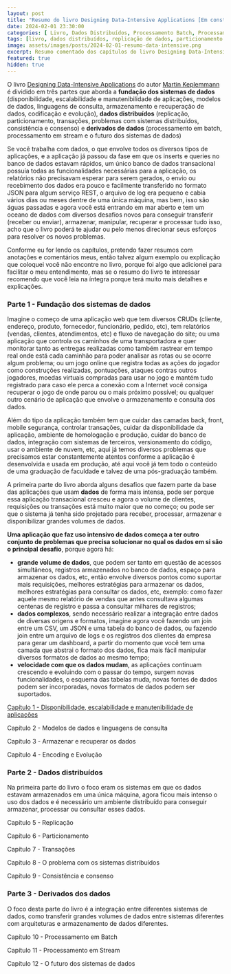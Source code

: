 ```yaml
---
layout: post
title: "Resumo do livro Designing Data-Intensive Applications [Em construção]"
date: 2024-02-01 23:30:00
categories: [ Livro, Dados Distribuídos, Processamento Batch, Processamento Stream ]
tags: [livro, dados distribuídos, replicação de dados, particionamento de dados, processamento batch, processamento stream]
image: assets/images/posts/2024-02-01-resumo-data-intensive.png
excerpt: Resumo comentado dos capítulos do livro Designing Data-Intensive Applications do Martin Keplemmann.
featured: true
hidden: true
---
```



O livro [Designing Data-Intensive Applications](https://dataintensive.net) do autor [Martin Keplemmann](https://twitter.com/martinkl) é dividido em três partes que aborda a **fundação dos sistemas de dados** (disponibilidade, escalabilidade e manutenibilidade de aplicações, modelos de dados, linguagens de consulta, armazenamento e recuperação de dados, codificação e evolução), **dados distribuídos** (replicação, particionamento, transações, problemas com sistemas distribuídos, consistência e consenso) e **derivados de dados** (processamento em batch, processamento em stream e o futuro dos sistemas de dados)

Se você trabalha com dados, o que envolve todos os diversos tipos de aplicações, e a aplicação já passou da fase em que os inserts e queries no banco de dados estavam rápidos, um único banco de dados transacional possuía todas as funcionalidades necessárias para a aplicação, os relatórios não precisavam esperar para serem gerados, o envio ou recebimento dos dados era pouco e facilmente transferido no formato JSON para algum serviço REST, o arquivo de log era pequeno e cabia vários dias ou meses dentre de uma única máquina, mas bem, isso são águas passadas e agora você está entrando em mar aberto e tem um oceano de dados com diversos desafios novos para conseguir transferir (receber ou enviar), armazenar, manipular, recuperar e processar tudo isso, acho que o livro poderá te ajudar ou pelo menos direcionar seus esforços para resolver os novos problemas.

Conforme eu for lendo os capítulos, pretendo fazer resumos com anotações e comentários meus, então talvez algum exemplo ou explicação que coloquei você não encontre no livro, porque foi algo que adicionei para facilitar o meu entendimento, mas se o resumo do livro te interessar recomendo que você leia na íntegra porque terá muito mais detalhes e explicações.


### Parte 1 - Fundação dos sistemas de dados

Imagine o começo de uma aplicação web que tem diversos CRUDs (cliente, endereço, produto, fornecedor, funcionário, pedido, etc), tem relatórios (vendas, clientes, atendimentos, etc) e fluxo de navegação do site; ou uma aplicação que controla os caminhos de uma transportadora e quer monitorar tanto as entregas realizadas como também rastrear em tempo real onde está cada caminhão para poder analisar as rotas ou se ocorre algum problema; ou um jogo online que registra todas as ações do jogador como construções realizadas, pontuações, ataques contras outros jogadores, moedas virtuais compradas para usar no jogo e mantém tudo registrado para caso ele perca a conexão com a Internet você consiga recuperar o jogo de onde parou ou o mais próximo possível; ou qualquer outro cenário de aplicação que envolve o armazenamento e consulta dos dados.

Além do tipo da aplicação também tem que cuidar das camadas back, front, mobile segurança, controlar transações, cuidar da disponibilidade da aplicação, ambiente de homologação e produção, cuidar do banco de dados, integração com sistemas de terceiros, versionamento do código, usar o ambiente de nuvem, etc, aqui já temos diversos problemas que precisamos estar constantemente atentos conforme a aplicação é desenvolvida e usada em produção, até aqui você já tem todo o conteúdo de uma graduação de faculdade e talvez de uma pós-graduação também.

A primeira parte do livro aborda alguns desafios que fazem parte da base das aplicações que usam **dados** de forma mais intensa, pode ser porque essa aplicação transacional cresceu e agora o volume de clientes, requisições ou transações está muito maior que no começo; ou pode ser que o sistema já tenha sido projetado para receber, processar, armazenar e disponibilizar grandes volumes de dados.

**Uma aplicação que faz uso intensivo de dados começa a ter outro conjunto de problemas que precisa solucionar no qual os dados em si são o principal desafio**, porque agora há:
- **grande volume de dados**, que podem ser tanto em questão de acessos simultâneos, registros armazenados no banco de dados, espaço para armazenar os dados, etc, então envolve diversos pontos como suportar mais requisições, melhores estratégias para armazenar os dados, melhores estratégias para consultar os dados, etc, exemplo: como fazer aquele mesmo relatório de vendas que antes consultava algumas centenas de registro e passa a consultar milhares de registros;
- **dados complexos**, sendo necessário realizar a integração entre dados de diversas origens e formatos, imagine agora você fazendo um join entre um CSV, um JSON e uma tabela do banco de dados, ou fazendo join entre um arquivo de logs e os registros dos clientes da empresa para gerar um dashboard, a partir do momento que você tem uma camada que abstrai o formato dos dados, fica mais fácil manipular diversos formatos de dados ao mesmo tempo;
- **velocidade com que os dados mudam**, as aplicações continuam crescendo e evoluindo com o passar do tempo, surgem novas funcionalidades, o esquema das tabelas muda, novas fontes de dados podem ser incorporadas, novos formatos de dados podem ser suportados.


[Capítulo 1 - Disponibilidade, escalabilidade e manutenibilidade de aplicações](https://www.sakurai.dev.br/resumo-data-intensive-cap-01)

Capítulo 2 - Modelos de dados e linguagens de consulta

Capítulo 3 - Armazenar e recuperar os dados

Capítulo 4 - Encoding e Evolução


### Parte 2 - Dados distribuídos

Na primeira parte do livro o foco eram os sistemas em que os dados estavam armazenados em uma única máquina, agora ficou mais intenso o uso dos dados e é necessário um ambiente distribuído para conseguir armazenar, processar ou consultar esses dados.

Capítulo 5 - Replicação

Capítulo 6 - Particionamento

Capítulo 7 - Transações

Capítulo 8 - O problema com os sistemas distribuídos

Capítulo 9 - Consistência e consenso


### Parte 3 - Derivados dos dados

O foco desta parte do livro é a integração entre diferentes sistemas de dados, como transferir grandes volumes de dados entre sistemas diferentes com arquiteturas e armazenamento de dados diferentes.

Capítulo 10 - Processamento em Batch

Capítulo 11 - Processamento em Stream

Capítulo 12 - O futuro dos sistemas de dados
